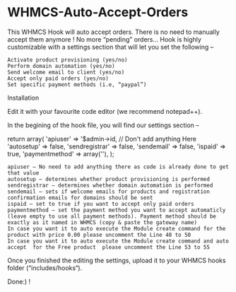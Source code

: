 # WHMCS-Auto-Accept-Orders
This WHMCS Hook will auto accept orders. There is no need to manually accept them anymore ! No more “pending” orders…
Hook is highly customizable with a settings section that will let you set the following –

    Activate product provisioning (yes/no)
    Perform domain automation (yes/no)
    Send welcome email to client (yes/no)
    Accept only paid orders (yes/no)
    Set specific payment methods (i.e, “paypal”)
Installation

Edit it with your favourite code editor (we recommend notepad++).

In the begining of the hook file, you will find our settings section –

return array( 
	'apiuser'		=> '$admin->id, // Don't add anything Here
	'autosetup' 		=> false,
	'sendregistrar' 	=> false, 
	'sendemail' 		=> false, 
	'ispaid'		=> true, 
	'paymentmethod'		=> array(''), 
);

    apiuser – No need to add anything there as code is already done to get that value 
    autosetup – determines whether product provisioning is performed
    sendregistrar – determines whether domain automation is performed
    sendemail – sets if welcome emails for products and registration confirmation emails for domains should be sent
    ispaid – set to true if you want to accept only paid orders
    paymentmethod – set the payment method you want to accept automaticly (leave empty to use all payment methods). Payment method should be exactly as it named in WHMCS (copy & paste the gateway name)
    In case you want it to auto execute the Module create command for the product with price 0.00 please uncomment the Line 48 to 50 
    In case you want it to auto execute the Module create command and auto accept  for the Free product  please uncomment the Line 53 to 55 

Once you finished the editing the settings, upload it to your WHMCS hooks folder (“includes/hooks“).

Done:) !
